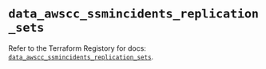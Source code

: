# `data_awscc_ssmincidents_replication_sets`

Refer to the Terraform Registory for docs: [`data_awscc_ssmincidents_replication_sets`](https://registry.terraform.io/providers/hashicorp/awscc/0.70.0/docs/data-sources/ssmincidents_replication_sets).
